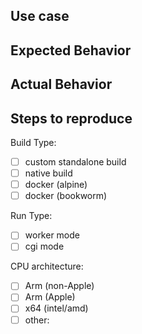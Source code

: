 <!-- Your issue may already be reported! Please search for open/closed issues before reporting and use GitHub Discussions for general support questions. -->

## Use case

<!--
Describe what you are doing here to give us some context.
-->

## Expected Behavior

<!--
Descibe what you expected to happen
-->

## Actual Behavior

<!--
Describe what actually happens. Include any relevant logs wrapped in ```three backticks```
-->

## Steps to reproduce

Build Type:

- [ ] custom standalone build
- [ ] native build
- [ ] docker (alpine)
- [ ] docker (bookworm)

Run Type:

- [ ] worker mode
- [ ] cgi mode

CPU architecture:

- [ ] Arm (non-Apple)
- [ ] Arm (Apple)
- [ ] x64 (intel/amd)
- [ ] other: <!-- fill in -->

<!--
Provide us with some step-by-step instructions to produce the issue
-->
